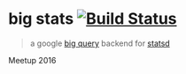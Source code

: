 # big stats [![Build Status](https://travis-ci.com/meetup/big-stats.svg?token=jtveWukBghqdyHppHDFu&branch=master)](https://travis-ci.com/meetup/big-stats)

> a google [big query](https://cloud.google.com/bigquery/) backend for [statsd](https://github.com/etsy/statsd#readme)

Meetup 2016
